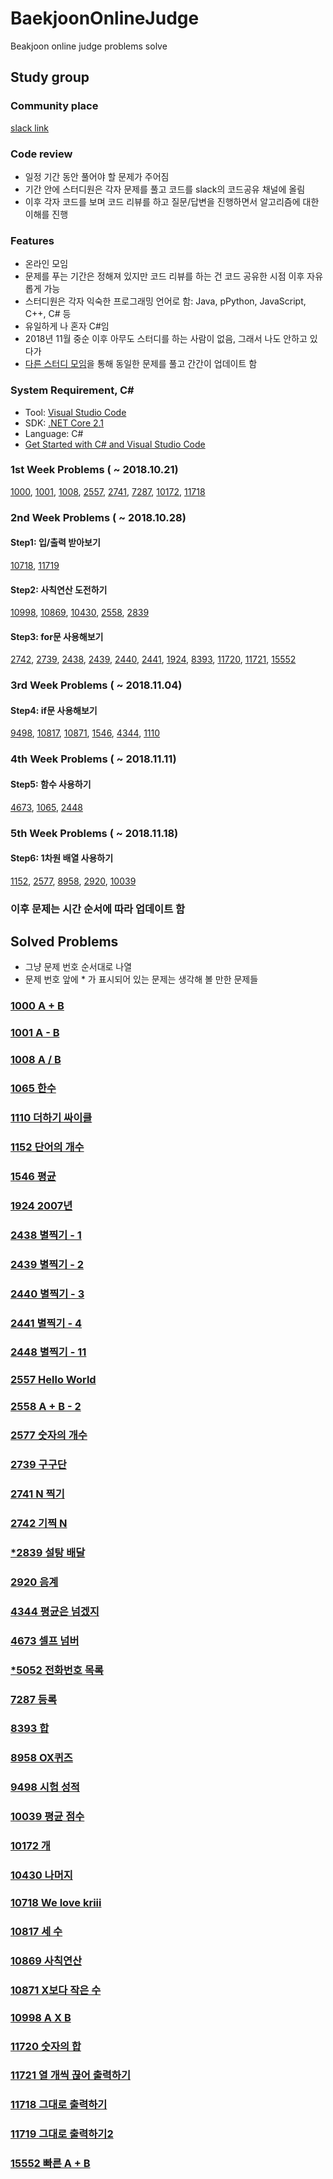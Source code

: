 # BaekjoonOnlineJudge

Beakjoon online judge problems solve

## Study group

### Community place

[slack link](https://astudy-group.slack.com)

### Code review

- 일정 기간 동안 풀어야 할 문제가 주어짐
- 기간 안에 스터디원은 각자 문제를 풀고 코드를 slack의 코드공유 채널에 올림
- 이후 각자 코드를 보며 코드 리뷰를 하고 질문/답변을 진행하면서 알고리즘에 대한 이해를 진행

### Features

- 온라인 모임
- 문제를 푸는 기간은 정해져 있지만 코드 리뷰를 하는 건 코드 공유한 시점 이후 자유롭게 가능
- 스터디원은 각자 익숙한 프로그래밍 언어로 함: Java, pPython, JavaScript, C++, C# 등
- 유일하게 나 혼자 C#임
- 2018년 11월 중순 이후 아무도 스터디를 하는 사람이 없음, 그래서 나도 안하고 있다가
- [다른 스터디 모임](https://github.com/jongfeel/SongDoAlgorithmStudy)을 통해 동일한 문제를 풀고 간간이 업데이트 함

### System Requirement, C#

- Tool: [Visual Studio Code](https://code.visualstudio.com/)
- SDK: [.NET Core 2.1](https://www.microsoft.com/net/download)
- Language: C#
- [Get Started with C# and Visual Studio Code](https://docs.microsoft.com/ko-kr/dotnet/core/tutorials/with-visual-studio-code)

### 1st Week Problems ( ~ 2018.10.21)

[1000](https://www.acmicpc.net/problem/1000), [1001](https://www.acmicpc.net/problem/1001), [1008](https://www.acmicpc.net/problem/1008), [2557](https://www.acmicpc.net/problem/2557), [2741](https://www.acmicpc.net/problem/2741), [7287](https://www.acmicpc.net/problem/7287), [10172](https://www.acmicpc.net/problem/10172), [11718](https://www.acmicpc.net/problem/11718)

### 2nd Week Problems ( ~ 2018.10.28)

#### Step1: 입/출력 받아보기

[10718](https://www.acmicpc.net/problem/10718), [11719](https://www.acmicpc.net/problem/11719)

#### Step2: 사칙연산 도전하기

[10998](https://www.acmicpc.net/problem/10998), [10869](https://www.acmicpc.net/problem/10869), [10430](https://www.acmicpc.net/problem/10430), [2558](https://www.acmicpc.net/problem/2558), [2839](https://www.acmicpc.net/problem/2839)

#### Step3: for문 사용해보기

[2742](https://www.acmicpc.net/problem/2742), [2739](https://www.acmicpc.net/problem/2739), [2438](https://www.acmicpc.net/problem/2438), [2439](https://www.acmicpc.net/problem/2439), [2440](https://www.acmicpc.net/problem/2440), [2441](https://www.acmicpc.net/problem/2441), [1924](https://www.acmicpc.net/problem/1924), [8393](https://www.acmicpc.net/problem/8393), [11720](https://www.acmicpc.net/problem/11720), [11721](https://www.acmicpc.net/problem/11721), [15552](https://www.acmicpc.net/problem/15552)

### 3rd Week Problems ( ~ 2018.11.04)

#### Step4: if문 사용해보기

[9498](https://www.acmicpc.net/problem/9498), [10817](https://www.acmicpc.net/problem/10817), [10871](https://www.acmicpc.net/problem/10871), [1546](https://www.acmicpc.net/problem/1546), [4344](https://www.acmicpc.net/problem/4344), [1110](https://www.acmicpc.net/problem/1110)

### 4th Week Problems ( ~ 2018.11.11)

#### Step5: 함수 사용하기

[4673](https://www.acmicpc.net/problem/4673), [1065](https://www.acmicpc.net/problem/1065), [2448](https://www.acmicpc.net/problem/2448)

### 5th Week Problems ( ~ 2018.11.18)

#### Step6: 1차원 배열 사용하기

[1152](https://www.acmicpc.net/problem/1152), [2577](https://www.acmicpc.net/problem/2577), [8958](https://www.acmicpc.net/problem/8958), [2920](https://www.acmicpc.net/problem/2920), [10039](https://www.acmicpc.net/problem/10039)

### 이후 문제는 시간 순서에 따라 업데이트 함

## Solved Problems

- 그냥 문제 번호 순서대로 나열
- 문제 번호 앞에 * 가 표시되어 있는 문제는 생각해 볼 만한 문제들

### [1000 A + B](https://github.com/jongfeel/BaekjoonOnlineJudge/tree/master/Problems/1000)

### [1001 A - B](https://github.com/jongfeel/BaekjoonOnlineJudge/tree/master/Problems/1001)

### [1008 A / B](https://github.com/jongfeel/BaekjoonOnlineJudge/tree/master/Problems/1008)

### [1065 한수](https://github.com/jongfeel/BaekjoonOnlineJudge/tree/master/Problems/1065)

### [1110 더하기 싸이클](https://github.com/jongfeel/BaekjoonOnlineJudge/tree/master/Problems/1110)

### [1152 단어의 개수](https://github.com/jongfeel/BaekjoonOnlineJudge/tree/master/Problems/1152)

### [1546 평균](https://github.com/jongfeel/BaekjoonOnlineJudge/tree/master/Problems/1546)

### [1924 2007년](https://github.com/jongfeel/BaekjoonOnlineJudge/tree/master/Problems/1924)

### [2438 별찍기 - 1](https://github.com/jongfeel/BaekjoonOnlineJudge/tree/master/Problems/2438)

### [2439 별찍기 - 2](https://github.com/jongfeel/BaekjoonOnlineJudge/tree/master/Problems/2439)

### [2440 별찍기 - 3](https://github.com/jongfeel/BaekjoonOnlineJudge/tree/master/Problems/2440)

### [2441 별찍기 - 4](https://github.com/jongfeel/BaekjoonOnlineJudge/tree/master/Problems/2441)

### [2448 별찍기 - 11](https://github.com/jongfeel/BaekjoonOnlineJudge/tree/master/Problems/2448)

### [2557 Hello World](https://github.com/jongfeel/BaekjoonOnlineJudge/tree/master/Problems/2557)

### [2558 A + B - 2](https://github.com/jongfeel/BaekjoonOnlineJudge/tree/master/Problems/2558)

### [2577 숫자의 개수](https://github.com/jongfeel/BaekjoonOnlineJudge/tree/master/Problems/2577)

### [2739 구구단](https://github.com/jongfeel/BaekjoonOnlineJudge/tree/master/Problems/2739)

### [2741 N 찍기](https://github.com/jongfeel/BaekjoonOnlineJudge/tree/master/Problems/2741)

### [2742 기찍 N](https://github.com/jongfeel/BaekjoonOnlineJudge/tree/master/Problems/2742)

### [*2839 설탕 배달](https://github.com/jongfeel/BaekjoonOnlineJudge/tree/master/Problems/2839)

### [2920 음계](https://github.com/jongfeel/BaekjoonOnlineJudge/tree/master/Problems/2920)

### [4344 평균은 넘겠지](https://github.com/jongfeel/BaekjoonOnlineJudge/tree/master/Problems/4344)

### [4673 셀프 넘버](https://github.com/jongfeel/BaekjoonOnlineJudge/tree/master/Problems/4673)

### [*5052 전화번호 목록](https://github.com/jongfeel/BaekjoonOnlineJudge/tree/master/Problems/5052)

### [7287 등록](https://github.com/jongfeel/BaekjoonOnlineJudge/tree/master/Problems/7287)

### [8393 합](https://github.com/jongfeel/BaekjoonOnlineJudge/tree/master/Problems/8393)

### [8958 OX퀴즈](https://github.com/jongfeel/BaekjoonOnlineJudge/tree/master/Problems/8958)

### [9498 시험 성적](https://github.com/jongfeel/BaekjoonOnlineJudge/tree/master/Problems/9498)

### [10039 평균 점수](https://github.com/jongfeel/BaekjoonOnlineJudge/tree/master/Problems/10039)

### [10172 개](https://github.com/jongfeel/BaekjoonOnlineJudge/tree/master/Problems/10172)

### [10430 나머지](https://github.com/jongfeel/BaekjoonOnlineJudge/tree/master/Problems/10430)

### [10718 We love kriii](https://github.com/jongfeel/BaekjoonOnlineJudge/tree/master/Problems/10718)

### [10817 세 수](https://github.com/jongfeel/BaekjoonOnlineJudge/tree/master/Problems/10817)

### [10869 사칙연산](https://github.com/jongfeel/BaekjoonOnlineJudge/tree/master/Problems/10869)

### [10871 X보다 작은 수](https://github.com/jongfeel/BaekjoonOnlineJudge/tree/master/Problems/10871)

### [10998 A X B](https://github.com/jongfeel/BaekjoonOnlineJudge/tree/master/Problems/10998)

### [11720 숫자의 합](https://github.com/jongfeel/BaekjoonOnlineJudge/tree/master/Problems/11720)

### [11721 열 개씩 끊어 출력하기](https://github.com/jongfeel/BaekjoonOnlineJudge/tree/master/Problems/11721)

### [11718 그대로 출력하기](https://github.com/jongfeel/BaekjoonOnlineJudge/tree/master/Problems/11718)

### [11719 그대로 출력하기2](https://github.com/jongfeel/BaekjoonOnlineJudge/tree/master/Problems/11719)

### [15552 빠른 A + B](https://github.com/jongfeel/BaekjoonOnlineJudge/tree/master/Problems/15552)